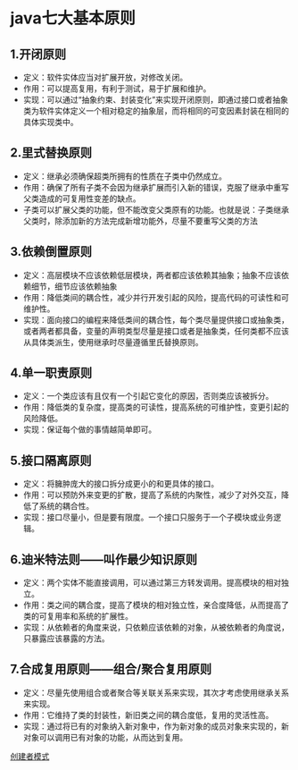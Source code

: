 # java七大基本原则

## 1.开闭原则

* 定义：软件实体应当对扩展开放，对修改关闭。
* 作用：可以提高复用，有利于测试，易于扩展和维护。
* 实现：可以通过“抽象约束、封装变化”来实现开闭原则，即通过接口或者抽象类为软件实体定义一个相对稳定的抽象层，而将相同的可变因素封装在相同的具体实现类中。

## 2.里式替换原则

* 定义：继承必须确保超类所拥有的性质在子类中仍然成立。
* 作用：确保了所有子类不会因为继承扩展而引入新的错误，克服了继承中重写父类造成的可复用性变差的缺点。
* 子类可以扩展父类的功能，但不能改变父类原有的功能。也就是说：子类继承父类时，除添加新的方法完成新增功能外，尽量不要重写父类的方法

## 3.依赖倒置原则

* 定义：高层模块不应该依赖低层模块，两者都应该依赖其抽象；抽象不应该依赖细节，细节应该依赖抽象
* 作用：降低类间的耦合性，减少并行开发引起的风险，提高代码的可读性和可维护性。
* 实现：面向接口的编程来降低类间的耦合性，每个类尽量提供接口或抽象类，或者两者都具备，变量的声明类型尽量是接口或者是抽象类，任何类都不应该从具体类派生，使用继承时尽量遵循里氏替换原则。

## 4.单一职责原则

* 定义：一个类应该有且仅有一个引起它变化的原因，否则类应该被拆分。
* 作用：降低类的复杂度，提高类的可读性，提高系统的可维护性，变更引起的风险降低。
* 实现：保证每个做的事情越简单即可。

## 5.接口隔离原则

* 定义：将臃肿庞大的接口拆分成更小的和更具体的接口。
* 作用：可以预防外来变更的扩散，提高了系统的内聚性，减少了对外交互，降低了系统的耦合性。
* 实现：接口尽量小，但是要有限度。一个接口只服务于一个子模块或业务逻辑。

## 6.迪米特法则——叫作最少知识原则

* 定义：两个实体不能直接调用，可以通过第三方转发调用。提高模块的相对独立。
* 作用：类之间的耦合度，提高了模块的相对独立性，亲合度降低，从而提高了类的可复用率和系统的扩展性。
* 实现：从依赖者的角度来说，只依赖应该依赖的对象，从被依赖者的角度说，只暴露应该暴露的方法。

## 7.合成复用原则——组合/聚合复用原则

* 定义：尽量先使用组合或者聚合等关联关系来实现，其次才考虑使用继承关系来实现。
* 作用：它维持了类的封装性，新旧类之间的耦合度低，复用的灵活性高。
* 实现：通过将已有的对象纳入新对象中，作为新对象的成员对象来实现的，新对象可以调用已有对象的功能，从而达到复用。

[创建者模式](创建型模式.md)

